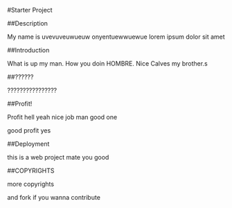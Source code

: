 #Starter Project

##Description

My name is uvevuveuwueuw onyentuewwuewue lorem ipsum dolor sit amet

##Introduction

What is up my man. How you doin HOMBRE. Nice Calves my brother.s

##??????

????????????????

##Profit!

Profit hell yeah nice job man good one

good profit yes

##Deployment

this is a web project mate you good

##COPYRIGHTS

more copyrights

and fork if you wanna contribute